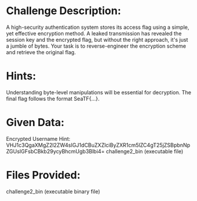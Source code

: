 # Challenge Description:
A high-security authentication system stores its access flag using a simple, yet effective encryption method. A leaked transmission has revealed the session key and the encrypted flag, but without the right approach, it's just a jumble of bytes.
Your task is to reverse-engineer the encryption scheme and retrieve the original flag.

# Hints:
Understanding byte-level manipulations will be essential for decryption.
The final flag follows the format SeaTF{...}.
	
# Given Data:
Encrypted Username Hint: VHJ1c3QgaXMgZ2l2ZW4sIGJ1dCBuZXZlciByZXR1cm5lZC4gT25jZSBpbnNpZGUsIGFsbCBkb29ycyBhcmUgb3Blbi4=
challenge2_bin (executable file)

# Files Provided:

challenge2_bin (executable binary file)
